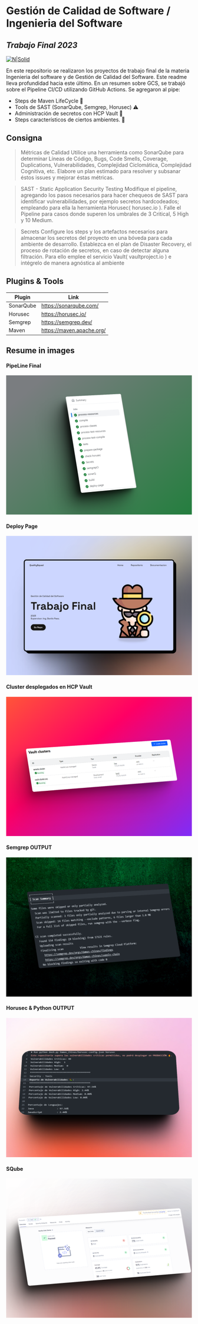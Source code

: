 # Gestión de Calidad de Software / Ingenieria del Software
## _Trabajo Final 2023_

[![N|Solid](https://cldup.com/dTxpPi9lDf.thumb.png)](https://nodesource.com/products/nsolid)


En este repositorio se realizaron los proyectos de trabajo final de la materia Ingenieria del software y de Gestión de Calidad del Software. Este readme lleva profundidad hacia este último.
En un resumen sobre GCS, se trabajó sobre el Pipeline CI/CD utilizando GitHub Actions. Se agregaron al pipe:
- Steps de Maven LifeCycle 🍃
- Tools de SAST (SonarQube, Semgrep, Horusec) ⚠️
- Administración de secretos con HCP Vault 🔐
- Steps característicos de ciertos ambientes.  🌱

## Consigna

> Métricas de Calidad
Utilice una herramienta como SonarQube para determinar Líneas de Código, Bugs, Code Smells, Coverage, Duplications, Vulnerabilidades, Complejidad Ciclomática, Complejidad Cognitiva, etc.
Elabore un plan estimado para resolver y subsanar éstos issues y mejorar éstas métricas.

> SAST - Static Application Security Testing
Modifique el pipeline, agregando los pasos necesarios para hacer chequeos de SAST para identificar vulnerabilidades, por ejemplo secretos hardcodeados; empleando para ella la herramienta Horusec( horusec.io ). Falle el Pipeline para casos donde superen los umbrales de 3 Critical, 5 High y 10 Medium.

> Secrets
Configure los steps y los artefactos necesarios para almacenar los secretos del proyecto en una bóveda para cada ambiente de desarrollo. Establezca en el plan de Disaster Recovery, el proceso de rotación de secretos, en caso de detectar alguna filtración. Para ello emplee el servicio Vault( vaultproject.io ) e intégrelo de manera agnóstica al ambiente


## Plugins & Tools



| Plugin | Link |
| ------ | ------ |
| SonarQube | https://sonarqube.com/ |
| Horusec | https://horusec.io/ |
| Semgrep | https://semgrep.dev/ |
| Maven | https://maven.apache.org/ |


## Resume in images
#### PipeLine Final

![Pipe Final](/imagesXReadme/pipe-final.png)

#### Deploy Page

![Deploy Page](/imagesXReadme/deploy-page.png)

#### Cluster desplegados en HCP Vault
![Clusters](/imagesXReadme/dual-cluster.png)

#### Semgrep OUTPUT
![Semgrep](/imagesXReadme/semgrep.png)

#### Horusec & Python OUTPUT
![Horusec](/imagesXReadme/horusec.png)

#### SQube
![sq](/imagesXReadme/sq.png)
